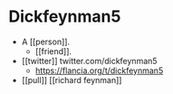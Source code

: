 # Dickfeynman5

- A [[person]].
  - [[friend]].
- [[twitter]] twitter.com/dickfeynman5 
  - <https://flancia.org/t/dickfeynman5>
- [[pull]] [[richard feynman]]


